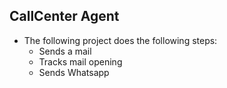 ## CallCenter Agent

+ The following project does the following steps:
    * Sends a mail
    * Tracks mail opening
    * Sends Whatsapp